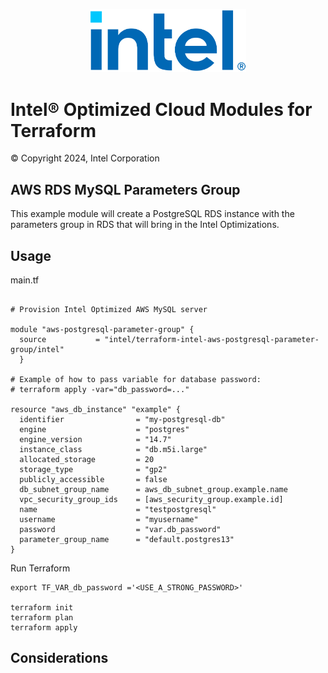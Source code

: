 <p align="center">
  <img src="https://github.com/intel/terraform-intel-aws-postgresql-parameter-group/blob/main/images/logo-classicblue-800px.png?raw=true" alt="Intel Logo" width="250"/>
</p>

# Intel® Optimized Cloud Modules for Terraform

© Copyright 2024, Intel Corporation

## AWS RDS MySQL Parameters Group

This example module will create a PostgreSQL RDS instance with the parameters group in RDS that will bring in the Intel Optimizations.  


## Usage
main.tf

```hcl

# Provision Intel Optimized AWS MySQL server

module "aws-postgresql-parameter-group" {
  source           = "intel/terraform-intel-aws-postgresql-parameter-group/intel"  
  }

# Example of how to pass variable for database password:
# terraform apply -var="db_password=..."

resource "aws_db_instance" "example" {
  identifier                = "my-postgresql-db"
  engine                    = "postgres"
  engine_version            = "14.7"
  instance_class            = "db.m5i.large"
  allocated_storage         = 20
  storage_type              = "gp2"
  publicly_accessible       = false
  db_subnet_group_name      = aws_db_subnet_group.example.name
  vpc_security_group_ids    = [aws_security_group.example.id]
  name                      = "testpostgresql"
  username                  = "myusername"
  password                  = "var.db_password"
  parameter_group_name      = "default.postgres13"
}
```


Run Terraform

```hcl
export TF_VAR_db_password ='<USE_A_STRONG_PASSWORD>'

terraform init  
terraform plan
terraform apply 
```

## Considerations
